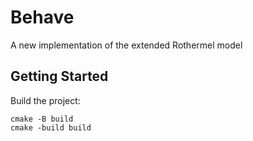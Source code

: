 # Behave
A new implementation of the extended Rothermel model

## Getting Started

Build the project:
```
cmake -B build
cmake -build build
```
